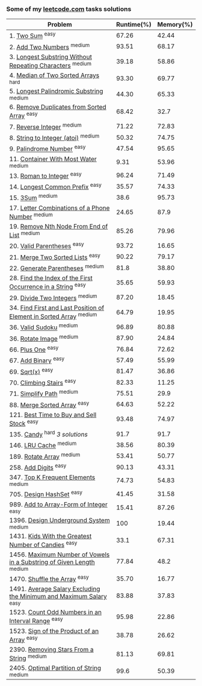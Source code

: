 ### Some of my [leetcode.com](https://leetcode.com) tasks solutions

|Problem|Runtime(%)|Memory(%)|
|--|--|--|
|1. [Two Sum](/Two%20Sum/Solution.cs) <sup>easy<sup>| 67.26 | 42.44 |
|2. [Add Two Numbers](/Add%20Two%20Numbers/Solution.cs) <sup>medium<sup>| 93.51 | 68.17 |
|3. [Longest Substring Without Repeating Characters](/Longest%20Substring%20Without%20Repeating%20Characters/Solution.cs) <sup>medium<sup> | 39.18 | 58.86 |
|4. [Median of Two Sorted Arrays](/Median%20of%20Two%20Sorted%20Arrays/Solution.cs) <sup>hard<sup> | 93.30 | 69.77 |
|5. [Longest Palindromic Substring](/Longest%20Palindromic%20Substring/Solution.cs) <sup>medium<sup>| 44.30 | 65.33 |
|6. [Remove Duplicates from Sorted Array](/Remove%20Duplicates%20from%20Sorted%20Array/Solution.cs) <sup>easy<sup> | 68.42 | 32.7 |
|7. [Reverse Integer](/Reverse%20Integer/Solution.cs) <sup>medium<sup> | 71.22 | 72.83 |
|8. [String to Integer (atoi)](/String%20to%20Integer%20(atoi)/Solution.cs) <sup>medium<sup> |50.32 | 74.75 |
|9. [Palindrome Number](/Palindrome%20Number/Solution.cs) <sup>easy<sup> | 47.54 | 95.65 |
|11. [Container With Most Water](/Container%20With%20Most%20Water/Solution.cs) <sup>medium<sup> | 9.31 | 53.96 |
|13. [Roman to Integer](/Roman%20to%20Integer/Solution.cs) <sup>easy<sup> | 96.24 | 71.49 |
|14. [Longest Common Prefix](/Longest%20Common%20Prefix/Solution.cs) <sup>easy<sup> | 35.57 | 74.33 |
|15. [3Sum](/3Sum/Solution.cs) <sup>medium<sup> | 38.6 | 95.73 |
|17. [Letter Combinations of a Phone Number](/Letter%20Combinations%20of%20a%20Phone%20Number/Solution.cs) <sup>medium<sup> | 24.65 | 87.9 |
|19. [Remove Nth Node From End of List](/%20Remove%20Nth%20Node%20From%20End%20of%20List/Solution.cs) <sup>medium<sup> | 85.26 | 79.96 |
|20. [Valid Parentheses](/Valid%20Parentheses/Solution.cs) <sup>easy<sup> | 93.72 | 16.65 |
|21. [Merge Two Sorted Lists](/Merge%20Two%20Sorted%20Lists/Solution.cs) <sup>easy<sup> | 90.22 | 79.17 |
|22. [Generate Parentheses](/Generate%20Parentheses/Solution.cs) <sup>medium<sup> | 81.8 | 38.80 |
|28. [Find the Index of the First Occurrence in a String](/Find%20the%20Index%20of%20the%20First%20Occurrence%20in%20a%20String/Solution.cs) <sup>easy<sup> | 35.65 | 59.93 |
|29. [Divide Two Integers](/Divide%20Two%20Integers/Solution.cs) <sup>medium<sup> | 87.20 | 18.45 |
|34. [Find First and Last Position of Element in Sorted Array](/%20Find%20First%20and%20Last%20Position%20of%20Element%20in%20Sorted%20Array/Solution.cs) <sup>medium<sup> | 64.79 | 19.95 |
|36. [Valid Sudoku](/Valid%20Sudoku/Solution.cs) <sup>medium<sup> | 96.89 | 80.88 |
|36. [Rotate Image](/Rotate%20Image/Solution.cs) <sup>medium<sup> | 87.90 | 24.84 |
|66. [Plus One](/Plus%20One/Solution.cs) <sup>easy<sup> | 76.84 | 72.62 |
|67. [Add Binary](/Add%20Binary/Solution.cs) <sup>easy<sup> | 57.49 | 55.99 |
|69. [Sqrt(x)](/Sqrt(x)/Solution.cs) <sup>easy<sup> | 81.47 | 36.86 |
|70. [Climbing Stairs](/Climbing%20Stairs/Solution.cs) <sup>easy<sup> | 82.33 | 11.25 |
|71. [Simplify Path](/Simplify%20Path/Solution.cs) <sup>medium<sup> | 75.51 | 29.9 |
|88. [Merge Sorted Array](/Merge%20Sorted%20Array/Solution.cs) <sup>easy<sup> | 64.63 | 52.22 |
|121. [Best Time to Buy and Sell Stock](/Best%20Time%20to%20Buy%20and%20Sell%20Stock/Solution.cs) <sup>easy<sup> | 93.48 | 74.97 |
|135. [Candy](/Candy/Solution.cs) <sup>hard</sup> <em>3 solutions</em> | 91.7 | 91.7 |
|146. [LRU Cache](/LRU%20Cache/Solution.cs) <sup>medium<sup> | 38.56 | 80.39 |
|189. [Rotate Array](/Rotate%20Array/Solution.cs) <sup>medium<sup> | 53.41 | 50.77 |
|258. [Add Digits](/Add%20Digits/Solution.cs) <sup>easy<sup> | 90.13 | 43.31 |
|347. [Top K Frequent Elements](/Top%20K%20Frequent%20Elements/Solution.cs) <sup>medium<sup> | 74.73 | 54.83 |
|705. [Design HashSet](/Design%20HashSet/Solution.cs) <sup>easy<sup> | 41.45 | 31.58 |
|989. [Add to Array-Form of Integer](/Add%20to%20Array-Form%20of%20Integer/Solution.cs) <sup>easy<sup> | 15.41 | 87.26 |
|1396. [Design Underground System](/Design%20Underground%20System/Solution.cs) <sup>medium<sup> | 100 | 19.44 |
|1431. [Kids With the Greatest Number of Candies](/Kids%20With%20the%20Greatest%20Number%20of%20Candies/Solution.cs) <sup>easy<sup> | 33.1 | 67.31 |
|1456. [Maximum Number of Vowels in a Substring of Given Length](/Maximum%20Number%20of%20Vowels%20in%20a%20Substring%20of%20Given%20Length/Solution.cs) <sup>medium<sup> | 77.84 | 48.2 |
|1470. [Shuffle the Array](/Shuffle%20the%20Array/Solution.cs) <sup>easy<sup> | 35.70 | 16.77 |
|1491. [Average Salary Excluding the Minimum and Maximum Salary](/Average%20Salary%20Excluding%20the%20Minimum%20and%20Maximum%20Salary/Solution.cs) <sup>easy<sup> | 83.88 | 37.83 |
|1523. [Count Odd Numbers in an Interval Range](/Count%20Odd%20Numbers%20in%20an%20Interval%20Range/Solution.cs) <sup>easy<sup> | 95.98 | 22.86 |
|1523. [Sign of the Product of an Array](/Sign%20of%20the%20Product%20of%20an%20Array/Solution.cs) <sup>easy<sup> | 38.78 | 26.62 |
|2390. [Removing Stars From a String](/Removing%20Stars%20From%20a%20String/Solution.cs) <sup>medium<sup> | 81.13 | 69.81 |
|2405. [Optimal Partition of String](/Optimal%20Partition%20of%20String/Solution.cs) <sup>medium<sup> | 99.6 | 50.39 |